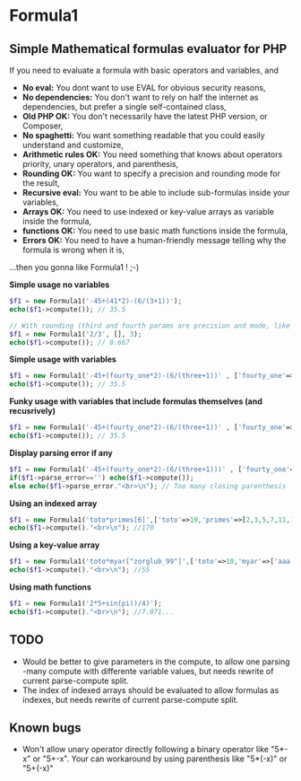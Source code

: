 # Formula1
## Simple Mathematical formulas evaluator for PHP

If you need to evaluate a formula with basic operators and variables, and

* **No eval:** You dont want to use EVAL for obvious security reasons,
* **No dependencies:** You don't want to rely on half the internet as dependencies, but prefer a single self-contained class,
* **Old PHP OK:** You don't necessarily have the latest PHP version, or Composer,
* **No spaghetti:** You want something readable that you could easily understand and customize,
* **Arithmetic rules OK:** You need something that knows about operators priority, unary operators, and parenthesis,
* **Rounding OK:** You want to specify a precision and rounding mode for the result,
* **Recursive eval:** You want to be able to include sub-formulas inside your variables,
* **Arrays OK:** You need to use indexed or key-value arrays as variable inside the formula,
* **functions OK:** You need to use basic math functions inside the formula,
* **Errors OK:** You need to have a human-friendly message telling why the formula is wrong when it is,


...then you gonna like Formula1 ! ;-)



**Simple usage no variables**

```PHP
$f1 = new Formula1('-45+(41*2)-(6/(3+1))');
echo($f1->compute()); // 35.5
```

```PHP
// With rounding (third and fourth params are precision and mode, like for the round function) 
$f1 = new Formula1('2/3', [], 3);
echo($f1->compute()); // 0.667
```

**Simple usage with variables**

```PHP
$f1 = new Formula1('-45+(fourty_one*2)-(6/(three+1))' , ['fourty_one'=>41, 'three'=>3]);
echo($f1->compute()); // 35.5
```

**Funky usage with variables that include formulas themselves (and recusrively)**

```PHP
$f1 = new Formula1('-45+(fourty_one*2)-(6/(three+1))' , ['fourty_one'=>'82/2', 'three'=>'12/four', 'four'=>4]);
echo($f1->compute()); // 35.5
```

**Display parsing error if any**

```PHP
$f1 = new Formula1('-45+(fourty_one*2)-(6/(three+1)))' , ['fourty_one'=>'82/2', 'three'=>'12/four', 'four'=>4]);
if($f1->parse_error=='') echo($f1->compute()); 
else echo($f1->parse_error."<br>\n"); // Too many closing parenthesis !
```

**Using an indexed array**
```PHP
$f1 = new Formula1('toto*primes[6]',['toto'=>10,'primes'=>[2,3,5,7,11,13,17,19,23,29,31]]);
echo($f1->compute()."<br>\n"); //170
```

**Using a key-value array**
```PHP
$f1 = new Formula1('toto*myar["zorglub_99"]',['toto'=>10,'myar'=>['aaa'=>2.5,'zorglub_99'=>5.5]]);
echo($f1->compute()."<br>\n"); //55
```


**Using math functions**
```PHP
$f1 = new Formula1('2*5+sin(pi()/4)');
echo($f1->compute()."<br>\n"); //7.071...
```

## TODO

* Would be better to give parameters in the compute, to allow one parsing -many compute with differente variable values, but needs rewrite of current parse-compute split.
* The index of indexed arrays should be evaluated to allow formulas as indexes, but needs rewrite of current parse-compute split.

## Known bugs
* Won't allow unary operator directly following a binary operator like "5*-x" or "5+-x". 
  Your can workaround by using parenthesis like "5*(-x)" or "5+(-x)"
